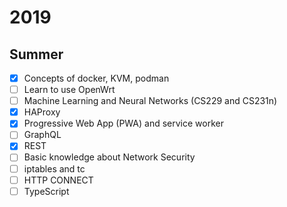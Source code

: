 # 2019

## Summer

* [x] Concepts of docker, KVM, podman
* [ ] Learn to use OpenWrt
* [ ] Machine Learning and Neural Networks (CS229 and CS231n)
* [x] HAProxy
* [x] Progressive Web App (PWA) and service worker
* [ ] GraphQL
* [x] REST
* [ ] Basic knowledge about Network Security
* [ ] iptables and tc
* [ ] HTTP CONNECT
* [ ] TypeScript
